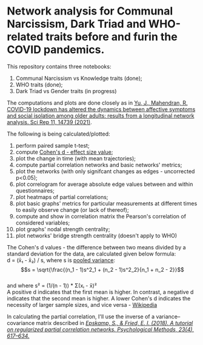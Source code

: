 # Network analysis for Communal Narcissism, Dark Triad and WHO-related traits before and furin the COVID pandemics.

This repository contains three notebooks:
1. Communal Narcissism vs Knowledge traits (done);
1. WHO traits (done);
1. Dark Triad vs Gender traits (in progress)

The computations and plots are done closely as in [Yu, J., Mahendran, R. COVID-19 lockdown has altered the dynamics between affective symptoms and social isolation among older adults: results from a longitudinal network analysis. Sci Rep 11, 14739 (2021)](https://www.nature.com/articles/s41598-021-94301-6).

The following is being calculated/plotted:
1. perform paired sample t-test;
1. compute [Cohen's d - effect size value](https://en.wikipedia.org/wiki/Effect_size#Cohen's_d);
1. plot the change in time (with mean trajectories);
1. compute partial correlation networks and basic networks' metrics;
1. plot the networks (with only signifcant changes as edges - uncorrected p<0.05);
1. plot correlogram for average absolute edge values between and within questionnaires;
1. plot heatmaps of partial correlations;
1. plot basic graphs' metrics for particular measurements at different times to easily observe change (or lack of thereof);
1. compute and show in correlation matrix the Pearson's correlation of considered variables;
1. plot graphs' nodal strength centrality;
1. plot networks' bridge strength centrality (doesn't apply to WHO)

The Cohen's d values - the difference between two means divided by a standard deviation for the data, are calculated given below formula:<br>
d = (x̄₁ - x̄₂) / s, where s is [pooled variance](https://en.wikipedia.org/wiki/Pooled_variance):<br>
$$s = \sqrt{\frac{(n_1 - 1)s^2_1 + (n_2 - 1)s^2_2}{n_1 + n_2 - 2}}$$
<br>
and where s² = (1/(n - 1)) * Σ(xᵢ - x̄)²
<br>
A positive d indicates that the first mean is higher. In contrast, a negative d indicates that the second mean is higher. A lower Cohen's d indicates the necessity of larger sample sizes, and vice versa - [Wikipedia](https://en.wikipedia.org/wiki/Effect_size#Cohen's_d)

In calculating the partial correlation, I'll use the inverse of a variance–covariance matrix described in _[Epskamp, S., & Fried, E. I. (2018). A tutorial on regularized partial correlation networks. Psychological Methods, 23(4), 617–634.](https://eiko-fried.com/wp-content/uploads/Epskamp-Fried-2018-Tutorial-partial-corr.pdf)_